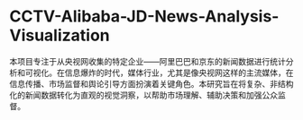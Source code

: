 # CCTV-Alibaba-JD-News-Analysis-Visualization
本项目专注于从央视网收集的特定企业——阿里巴巴和京东的新闻数据进行统计分析和可视化。在信息爆炸的时代，媒体行业，尤其是像央视网这样的主流媒体，在信息传播、市场监督和舆论引导方面扮演着关键角色。本研究旨在将复杂、非结构化的新闻数据转化为直观的视觉洞察，以帮助市场理解、辅助决策和加强公众监督。
